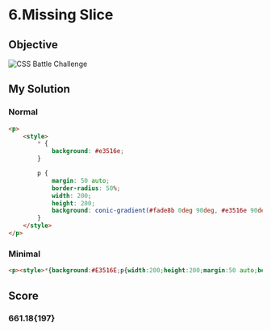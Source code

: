 # 6.Missing Slice

## Objective

![CSS Battle Challenge](https://cssbattle.dev/targets/6.png)

## My Solution

### Normal

```html
<p>
	<style>
		* {
			background: #e3516e;
		}

		p {
			margin: 50 auto;
			border-radius: 50%;
			width: 200;
			height: 200;
			background: conic-gradient(#fade8b 0deg 90deg, #e3516e 90deg 180deg, #f7f3d7 180deg 270deg, #51b5a9 270deg 360deg);
		}
	</style>
</p>
```

### Minimal

```html
<p><style>*{background:#E3516E;p{width:200;height:200;margin:50 auto;border-radius:50%;background:conic-gradient(#FADE8B 0deg 90deg,#E3516E 90deg 180deg,#F7F3D7 180deg 270deg,#51B5A9 270deg 360deg)
```

## Score

### 661.18{197}
